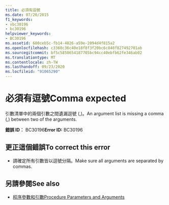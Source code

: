 ```yaml
---
title: 必須有逗號
ms.date: 07/20/2015
f1_keywords:
- vbc30196
- bc30196
helpviewer_keywords:
- BC30196
ms.assetid: 680ceb5c-fb14-4826-a59e-2094d4f815a2
ms.openlocfilehash: c3360c36c40e18f8f3f20bc6c848f827492701ab
ms.sourcegitcommit: bf5c5850654187705bc94cc40ebfb62fe346ab02
ms.translationtype: MT
ms.contentlocale: zh-TW
ms.lasthandoff: 09/23/2020
ms.locfileid: "91065290"
---
```

# <a name="comma-expected"></a><span data-ttu-id="f7a21-102">必須有逗號</span><span class="sxs-lookup"><span data-stu-id="f7a21-102">Comma expected</span></span>

<span data-ttu-id="f7a21-103">引數清單中的兩個引數之間遺漏逗號 (,)。</span><span class="sxs-lookup"><span data-stu-id="f7a21-103">An argument list is missing a comma (,) between two of the arguments.</span></span>  
  
 <span data-ttu-id="f7a21-104">**錯誤 ID︰** BC30196</span><span class="sxs-lookup"><span data-stu-id="f7a21-104">**Error ID:** BC30196</span></span>  
  
## <a name="to-correct-this-error"></a><span data-ttu-id="f7a21-105">更正這個錯誤</span><span class="sxs-lookup"><span data-stu-id="f7a21-105">To correct this error</span></span>  
  
- <span data-ttu-id="f7a21-106">請確定所有引數皆以逗號分隔。</span><span class="sxs-lookup"><span data-stu-id="f7a21-106">Make sure all arguments are separated by commas.</span></span>  
  
## <a name="see-also"></a><span data-ttu-id="f7a21-107">另請參閱</span><span class="sxs-lookup"><span data-stu-id="f7a21-107">See also</span></span>

- [<span data-ttu-id="f7a21-108">程序參數和引數</span><span class="sxs-lookup"><span data-stu-id="f7a21-108">Procedure Parameters and Arguments</span></span>](../programming-guide/language-features/procedures/procedure-parameters-and-arguments.md)
